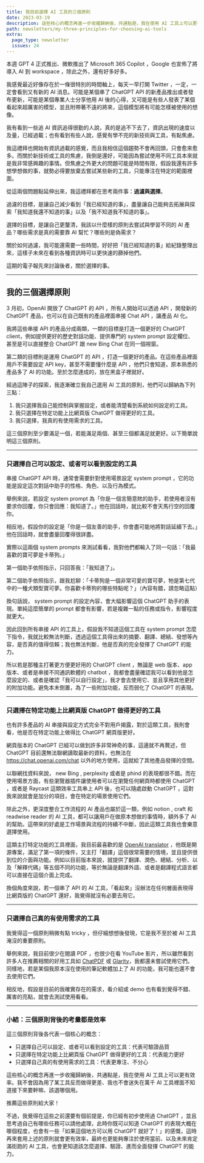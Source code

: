 ```yaml
---
title: 我目前選擇 AI 工具的三個原則
date: 2023-03-19
description: 這些核心的概念再進一步收攏歸納後，共通點是，我在使用 AI 工具上可以更有效率。我不會因為用了某工具反而做得更差、我也不會迷失在萬千 AI 工具裡面不知道接下來要幹嘛、該選哪個用。
path: newsletters/my-three-principles-for-choosing-ai-tools
extra:
  page_type: newsletter
  issues: 24
---
```


本週 GPT 4 正式推出、微軟推出了 Microsoft 365 Copilot ，Google 也宣佈了將導入 AI 到 workspace ，除此之外，還有好多好多。

我感覺最近好像存在於一條很特別的時間軸上，每天一早打開 Twitter ，一定，一定會看到又有新的 AI 消息。可能是某個串了 ChatGPT API 的新產品推出或者發布更新，可能是某個專業人士分享他用 AI 後的心得，又可能是有些人發表了某個看起來超厲害的模型，並且附帶著不遠的將來，這個模型將有可能怎樣被使用的想像。

我有看到一些追 AI 資訊追得很勤的人說，真的是追不下去了，資訊出現的速度以及量，已經過載；也有看到有些人說，感覺有學不完的新技術與工具，有點焦慮。

我這禮拜也開始有資訊過載的感覺，而且我相信這個趨勢不會再回頭，只會愈來愈多。而關於新技術或工具的焦慮，我倒是還好，可能因為嘗試使用不同工具本來就是我非常感興趣的事情。但焦慮之外更大的問題可能是時間有限，假設我還有許多想學想做的事，就勢必得要放棄去嘗試某些新的工具，只能專注在特定的範圍裡面。

從這兩個問題點延伸出來，我這禮拜都在思考兩件事：**過濾與選擇**。

過濾的目標，是讓自己減少看到「我已經知道的事」，盡量讓自己能夠去拓展與探索「我知道我還不知道的事」以及「我不知道我不知道的事」。

選擇的目標，是讓自己更釐清，我該以什麼樣的原則去嘗試與學習不同的 AI 產品？哪些需求是真的需要靠 AI 幫忙？哪些則是偽需求？

關於如何過濾，我可能還需要一些時間，好好把「我已經知道的事」給紀錄整理出來，這樣子未來在看到各種資訊時可以更快速的篩掉他們。

這期的電子報先來討論後者，關於選擇的事。

<!-- more -->

---

## 我的三個選擇原則

3 月初，OpenAI 開放了 ChatGPT 的 API ，所有人開始可以透過 API ，開發新的 ChatGPT 產品，也可以在自己既有的產品裡面串接 Chat API ，讓產品 AI 化。

我將這些串接 API 的產品分成兩類，一類的目標是打造一個更好的 ChatGPT client，例如提供更好的歷史對話功能、提供專門的 system prompt 設定欄位、甚至是可以直接整合 ChatGPT 跟 new Bing Chat 在同一個視窗。

第二類的目標則是運用 ChatGPT 的 API ，打造一個更好的產品。在這些產品裡面用戶不需要設定 API key，甚至不需要懂什麼是 API ，他們只會知道，原本熟悉的產品多了 AI 的功能。至於怎麼達成的，放在黑盒子裡就好。

經過這陣子的探索，我逐漸確立我自己選用 AI 工具的原則，他們可以歸納為下列三點：

1. 我只選擇我自己能控制與掌握設定，或者能清楚看到系統如何設定的工具。
2. 我只選擇在特定功能上比網頁版 ChatGPT 做得更好的工具。
3. 我只選擇，我真的有使用需求的工具。

這三個原則至少要滿足一個，若能滿足兩個、甚至三個都滿足就更好。以下簡單說明這三個原則。

---

### 只選擇自己可以設定、或者可以看到設定的工具

串接 ChatGPT API 時，通常會需要針對使用場景設定 system prompt ，它的功能是設定這次對話中助手的性格、角色、以及行為模式。

舉例來說，若設定 system prompt 為「你是一個言簡意賅的助手，若使用者沒有要求你回覆，你只會回應：我知道了。」他在回話時，就比較不會天馬行空的回覆你。

相反地，假設你的設定是「你是一個友善的助手，你會盡可能地將對話延續下去。」他在回話時，就會盡量回覆得很詳盡。

實際以這兩個 system prompts 來測試看看，我對他們都輸入了同一句話：「我最喜歡的寶可夢是卡蒂狗。」

第一個助手依照指示，只回答我：「我知道了」。

第二個助手依照指示，跟我尬聊：「卡蒂狗是一個非常可愛的寶可夢，牠是第七代中的一種犬類型寶可夢。你喜歡卡蒂狗的哪些特點呢？」（內容有錯，請忽略這點）

換句話說， system prompt 的設定內容，會大幅影響這個 ChatGPT 助手的表現。單純這麼簡單的 prompt 都會有影響，若是複雜一點的任務或指令，影響程度就更大。

因此回到所有串接 API 的工具上，假設我不知道這個工具在 system prompt 怎麼下指令，我就比較無法判斷，透過這個工具得出來的摘要、翻譯、總結、發想等內容，是否真的值得信賴；我也無法判斷，他是否真的完全發揮了 ChatGPT 的能力。

所以若是那種主打著更方便更好用的 ChatGPT client ，無論是 web 版本、app 版本、或者是串接不同通訊軟體的 chatbot ，我都會盡量確認我可以看到他是怎麼設定的、或者是確認「我可以自行設定」，我才會去使用它、並且享用其他更好的附加功能。避免本末倒置，為了一些附加功能，反而弱化了 ChatGPT 的表現。

---

### 只選擇在特定功能上比網頁版 ChatGPT 做得更好的工具

也有許多產品的 AI 串接與設定方式完全不對用戶揭露，對於這類工具，我則會看，他是否在特定功能上做得比 ChatGPT 網頁版更好。

網頁版本的 ChatGPT 已經可以做到許多非常神奇的事，這邊就不再贅述，但 ChatGPT 目前還無法聯網讀取最新的資料，也無法在 <https://chat.openai.com/chat> 以外的地方使用，這就給了其他產品發揮的空間。

以聯網找資料來說， new Bing , perplexity 或者是 phind 的表現都很不錯。而在使用場景方面，有些瀏覽器插件讓使用者可以在瀏覽任何網頁時都使用 ChatGPT ，或者是 Raycast 這類效率工具串上 API 後，也可以隨處啟動 ChatGPT ，這對我來說就會是加分的項目，會在特定的場景使用它們。

除此之外，更深度整合工作流程的 AI 產品也屬於這一類，例如 notion , craft 和 readwise reader 的 AI 工具，都可以讓用戶在做原本想做的事情時，額外多了 AI 的幫助。這帶來的好處是工作場景與流程的持續不中斷，因此這類工具我也會樂意選擇使用。

這類主打特定功能的工具裡面，我目前最喜歡的是 [OpenAI translator](https://github.com/yetone/openai-translator) ，他既是開源專案，滿足了第一項的條件，又主打「翻譯」這個很常需要的情境，並且提供很到位的介面與功能。例如以目前版本來說，就提供了翻譯、潤色、總結、分析、以及「解釋代碼」等五個不同的功能，等於無論是翻譯外語、或者是翻譯程式語言都可以直接在這個介面上完成。

換個角度來說，若一個串了 API 的 AI 工具，「看起來」沒辦法在任何層面表現得比網頁版的 ChatGPT 還好，我覺得就沒有必要去用它。

---

### 只選擇自己真的有使用需求的工具

我覺得這一個原則稍微有點 tricky ，但仔細想想後發現，它是我不至於被 AI 工具淹沒的重要原則。

舉例來說，我目前很少在閱讀 PDF ，也很少在看 YouTube 影片，所以雖然看到許多人在推薦相關的好用工具如 [ChatPDF](https://www.chatpdf.com/) 或 [Glarity](https://glarity.app/)，我都還未嘗試使用它們。同樣地，若是某個我原本沒在使用的筆記軟體加上了 AI 的功能，我可能也還不會去使用它們。

相反地，假設是目前的我確實存在的需求，看介紹或 demo 也有看到覺得不錯、厲害的亮點，就會去測試使用看看。

---

### 小結：三個原則背後的考量都是效率

這三個原則背後各代表一個核心的概念：

* 只選擇自己可以設定、或者可以看到設定的工具：代表可驗證品質
* 只選擇在特定功能上比網頁版 ChatGPT 做得更好的工具：代表能力更好
* 只選擇自己真的有使用需求的工具：代表更專注、不分心

這些核心的概念再進一步收攏歸納後，共通點是，我在使用 AI 工具上可以更有效率。我不會因為用了某工具反而做得更差、我也不會迷失在萬千 AI 工具裡面不知道接下來要幹嘛、該選哪個用。

推薦這些原則給大家！

不過，我覺得在這些之前還要有個前提是，你已經有初步使用過 ChatGPT ，並且思考過自己有哪些任務可以請他處理，此時你既可以知道 ChatGPT 的表現大概在哪個程度，也會有一些「如果這個地方可以用 ChatGPT 就好了！」的感慨，這時再來套用上述的原則就會更有效率，最終也更能夠專注於使用當前、以及未來肯定滿街跑的 AI 工具，也會更知道該怎麼選擇、驗證、進而全面發揮 ChatGPT 的能力。